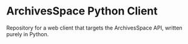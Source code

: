 # ArchivesSpace Python Client

Repository for a web client that targets the ArchivesSpace API, written purely in Python.


